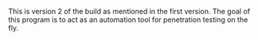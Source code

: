 This is version 2 of the build as mentioned in the first version. The goal of this program is to act as an automation tool for penetration testing on the fly.

